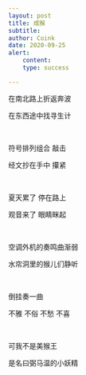 ```yaml
---
layout: post
title: 成猴
subtitle: 
author: Coink
date: 2020-09-25
alert: 
    content: 
    type: success

---
```






在南北路上折返奔波

在东西途中找寻生计


&nbsp;


符号排列组合 敲击

经文抄在手中 攥紧

&nbsp;

夏天累了 停在路上

观音来了 眼睛眯起

&nbsp;

空调外机的奏鸣曲渐弱

水帘洞里的猴儿们静听

&nbsp;

倒挂奏一曲

不雅 不俗 不愁 不喜

&nbsp;

可我不是美猴王

是名曰弼马温的小妖精

